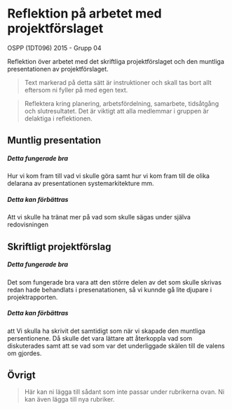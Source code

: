 # Reflektion på arbetet med projektförslaget

OSPP (1DT096) 2015 - Grupp 04

Reflektion över arbetet med det skriftliga projektförslaget och den muntliga presentationen av projektförslaget. 

> Text markerad på detta sätt är instruktioner och skall tas bort allt eftersom ni fyller på med egen text. 

> Reflektera kring planering, arbetsfördelning, samarbete, tidsåtgång och
> slutresultatet. Det är viktigt att alla medlemmar i gruppen är
> delaktiga i reflektionen.

## Muntlig presentation 

##### Detta fungerade bra

Hur vi kom fram till vad vi skulle göra samt hur vi kom fram till de olika delarana av presentationen systemarkitekture mm.

##### Detta kan förbättras

Att vi skulle ha tränat mer på vad som skulle sägas under själva redovisningen

## Skriftligt projektförslag

##### Detta fungerade bra

Det som fungerade bra vara att den större delen av det som skulle skrivas redan hade behandlats i presenatationen, så vi kunnde gå lite djupare i projektrapporten.

##### Detta kan förbättras

att Vi skulla ha skrivit det samtidigt som när vi skapade den muntliga persentionene. Då skulle det vara lättare att återkoppla vad som diskuterades samt att se vad som var det underliggade skälen till de valens om gjordes.

## Övrigt

> Här kan ni lägga till sådant som inte passar under rubrikerna
> ovan. Ni kan även lägga till nya rubriker.
